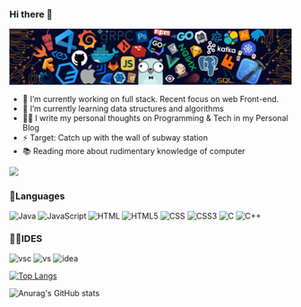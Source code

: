 ### Hi there 👋


![](https://github.com/aqlzh/aqlzh/blob/main/github.jpg)


- 🔭 I’m currently working on full stack. Recent focus on web Front-end.
- 🌱 I’m currently learning data structures and algorithms
- ✍🏻 I write my personal thoughts on Programming & Tech in my Personal Blog
- ⚡ Target: Catch up with the wall of subway station 
- 📚 Reading more about  rudimentary knowledge of computer 

![](http://antzuhl.cn:4000/get/@aqlzh.readme)

### 🔨Languages

<p>
    <img alt="Java" src="https://img.shields.io/badge/java-%23ED8B00.svg?&style=for-the-badge&logo=java&logoColor=white"/>  
    <img alt="JavaScript" src="https://img.shields.io/badge/javascript%20-%23323330.svg?&style=for-the-badge&logo=javascript&logoColor=%23F7DF1E"/>
  	<img alt="HTML" src="https://img.shields.io/badge/HTML-239120?style=for-the-badge&logo=html5&logoColor=white"/>
    <img alt="HTML5" src="https://img.shields.io/badge/html5%20-%23E34F26.svg?&style=for-the-badge&logo=html5&logoColor=white"/>
  	<img alt="CSS" src="https://img.shields.io/badge/CSS-239120?&style=for-the-badge&logo=css3&logoColor=white"/>
    <img alt="CSS3" src="https://img.shields.io/badge/css3%20-%231572B6.svg?&style=for-the-badge&logo=css3&logoColor=white"/>
    <img alt="C" src="https://img.shields.io/badge/c%20-%2300599C.svg?&style=for-the-badge&logo=c&logoColor=white"/>
    <img alt="C++" src="https://img.shields.io/badge/c++%20-%2300599C.svg?&style=for-the-badge&logo=c%2B%2B&ogoColor=white"/>
  
</p>

### 👩‍💻IDES

<p>
  	<img alt="vsc" src="https://img.shields.io/badge/Visual_Studio_Code-0078D4?style=for-the-badge&logo=visual%20studio%20code&logoColor=white"/>
    <img alt="vs" src="https://img.shields.io/badge/Visual_Studio_2019-5C2D91?style=for-the-badge&logo=visual%20studio&logoColor=white"/>
    <img alt="idea" src="https://img.shields.io/badge/IntelliJIDEA-000000.svg?style=for-the-badge&logo=intellij-idea&logoColor=white"/>
    
</p>

[![Top Langs](https://github-readme-stats.vercel.app/api/top-langs/?username=aqlzh&layout=compact)](https://github.com/anuraghazra/github-readme-stats)

![Anurag's GitHub stats](https://github-readme-stats.vercel.app/api?username=aqlzh&show_icons=true&theme=Gradient)
